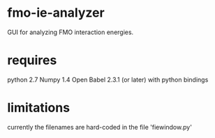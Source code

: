 fmo-ie-analyzer
===============

GUI for analyzing FMO interaction energies.

requires
========

python 2.7
Numpy 1.4
Open Babel 2.3.1 (or later) with python bindings

limitations
===========

currently the filenames are hard-coded in the file 'fiewindow.py'

